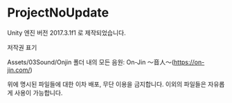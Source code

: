 # ProjectNoUpdate
Unity 엔진 버전 2017.3.1f1 로 제작되었습니다.

저작권 표기

Assets/03Sound/Onjin 폴더 내의 모든 음원: On-Jin ～音人～(https://on-jin.com/)

위에 명시된 파일들에 대한 이차 배포, 무단 이용을 금지합니다.
이외의 파일들은 자유롭게 사용이 가능합니다.
